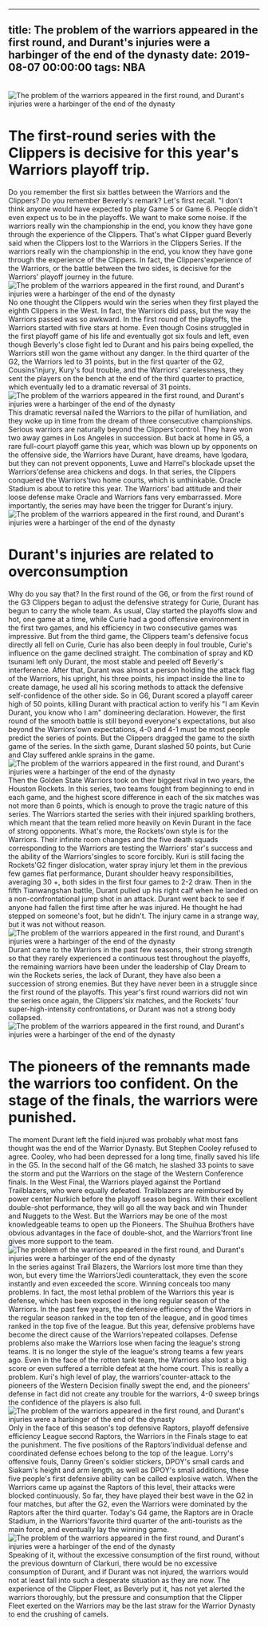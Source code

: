 
---
title: The problem of the warriors appeared in the first round, and Durant's injuries were a harbinger of the end of the dynasty
date: 2019-08-07 00:00:00
tags:  NBA
---
​
![The problem of the warriors appeared in the first round, and Durant's injuries were a harbinger of the end of the dynasty](5d482d84d741417291653346c4f8585b.jpg)
​
# The first-round series with the Clippers is decisive for this year's Warriors playoff trip.
Do you remember the first six battles between the Warriors and the Clippers? Do you remember Beverly's remark? Let's first recall.
"I don't think anyone would have expected to play Game 5 or Game 6. People didn't even expect us to be in the playoffs. We want to make some noise. If the warriors really win the championship in the end, you know they have gone through the experience of the Clippers.
That's what Clipper guard Beverly said when the Clippers lost to the Warriors in the Clippers Series. If the warriors really win the championship in the end, you know they have gone through the experience of the Clippers.
In fact, the Clippers'experience of the Warriors, or the battle between the two sides, is decisive for the Warriors' playoff journey in the future.
​
![The problem of the warriors appeared in the first round, and Durant's injuries were a harbinger of the end of the dynasty](76948c564265480c838ae931d0138ec7.jpg)
​
No one thought the Clippers would win the series when they first played the eighth Clippers in the West. In fact, the Warriors did pass, but the way the Warriors passed was so awkward.
In the first round of the playoffs, the Warriors started with five stars at home. Even though Cosins struggled in the first playoff game of his life and eventually got six fouls and left, even though Beverly's close fight led to Durant and his pairs being expelled, the Warriors still won the game without any danger.
In the third quarter of the G2, the Warriors led to 31 points, but in the first quarter of the G2, Cousins'injury, Kury's foul trouble, and the Warriors' carelessness, they sent the players on the bench at the end of the third quarter to practice, which eventually led to a dramatic reversal of 31 points.
​
![The problem of the warriors appeared in the first round, and Durant's injuries were a harbinger of the end of the dynasty](a5664a7674454f37a24744856ab627a4.jpg)
​
This dramatic reversal nailed the Warriors to the pillar of humiliation, and they woke up in time from the dream of three consecutive championships. Serious warriors are naturally beyond the Clippers'control. They have won two away games in Los Angeles in succession.
But back at home in G5, a rare full-court playoff game this year, which was blown up by opponents on the offensive side, the Warriors have Durant, have dreams, have Igodara, but they can not prevent opponents, Luwe and Harrel's blockade upset the Warriors'defense area chickens and dogs.
In that series, the Clippers conquered the Warriors'two home courts, which is unthinkable. Oracle Stadium is about to retire this year. The Warriors' bad attitude and their loose defense make Oracle and Warriors fans very embarrassed.
More importantly, the series may have been the trigger for Durant's injury.
​
![The problem of the warriors appeared in the first round, and Durant's injuries were a harbinger of the end of the dynasty](d65c71410bb247abbfdf16e489390566.jpg)
​
# Durant's injuries are related to overconsumption
Why do you say that?
In the first round of the G6, or from the first round of the G3 Clippers began to adjust the defensive strategy for Curie, Durant has begun to carry the whole team.
As usual, Clay started the playoffs slow and hot, one game at a time, while Curie had a good offensive environment in the first two games, and his efficiency in two consecutive games was impressive.
But from the third game, the Clippers team's defensive focus directly all fell on Curie, Curie has also been deeply in foul trouble, Curie's influence on the game declined straight.
The combination of spray and KD tsunami left only Durant, the most stable and peeled off Beverly's interference.
After that, Durant was almost a person holding the attack flag of the Warriors, his upright, his three points, his impact inside the line to create damage, he used all his scoring methods to attack the defensive self-confidence of the other side.
So in G6, Durant scored a playoff career high of 50 points, killing Durant with practical action to verify his "I am Kevin Durant, you know who I am" domineering declaration.
However, the first round of the smooth battle is still beyond everyone's expectations, but also beyond the Warriors'own expectations, 4-0 and 4-1 must be most people predict the series of points.
But the Clippers dragged the game to the sixth game of the series. In the sixth game, Durant slashed 50 points, but Curie and Clay suffered ankle sprains in the game.
​
![The problem of the warriors appeared in the first round, and Durant's injuries were a harbinger of the end of the dynasty](d342ef3bd5764c7ebfa376a4bff7abc4.jpg)
​
Then the Golden State Warriors took on their biggest rival in two years, the Houston Rockets.
In this series, two teams fought from beginning to end in each game, and the highest score difference in each of the six matches was not more than 6 points, which is enough to prove the tragic nature of this series.
The Warriors started the series with their injured sparkling brothers, which meant that the team relied more heavily on Kevin Durant in the face of strong opponents.
What's more, the Rockets'own style is for the Warriors. Their infinite room changes and the five death squads corresponding to the Warriors are testing the Warriors' star's success and the ability of the Warriors'singles to score forcibly.
Kuri is still facing the Rockets'G2 finger dislocation, water spray injury let them in the previous few games flat performance, Durant shoulder heavy responsibilities, averaging 30 +, both sides in the first four games to 2-2 draw.
Then in the fifth Tianwangshan battle, Durant pulled up his right calf when he landed on a non-confrontational jump shot in an attack.
Durant went back to see if anyone had fallen the first time after he was injured. He thought he had stepped on someone's foot, but he didn't. The injury came in a strange way, but it was not without reason.
​
![The problem of the warriors appeared in the first round, and Durant's injuries were a harbinger of the end of the dynasty](ead0ab4922384540921a3a1abb19e3d9.jpg)
​
Durant came to the Warriors in the past few seasons, their strong strength so that they rarely experienced a continuous test throughout the playoffs, the remaining warriors have been under the leadership of Clay Dream to win the Rockets series, the lack of Durant, they have also been a succession of strong enemies.
But they have never been in a struggle since the first round of the playoffs. This year's first round warriors did not win the series once again, the Clippers'six matches, and the Rockets' four super-high-intensity confrontations, or Durant was not a strong body collapsed.
​
![The problem of the warriors appeared in the first round, and Durant's injuries were a harbinger of the end of the dynasty](2957f1ae456c47e6a95d5647ee5b87f9.jpg)
​
# The pioneers of the remnants made the warriors too confident. On the stage of the finals, the warriors were punished.
The moment Durant left the field injured was probably what most fans thought was the end of the Warrior Dynasty.
But Stephen Cooley refused to agree. Cooley, who had been depressed for a long time, finally saved his life in the G5. In the second half of the G6 match, he slashed 33 points to save the storm and put the Warriors on the stage of the Western Conference finals.
In the West Final, the Warriors played against the Portland Trailblazers, who were equally defeated.
Trailblazers are reimbursed by power center Nurkich before the playoff season begins. With their excellent double-shot performance, they will go all the way back and win Thunder and Nuggets to the West.
But the Warriors may be one of the most knowledgeable teams to open up the Pioneers. The Shuihua Brothers have obvious advantages in the face of double-shot, and the Warriors'front line gives more support to the team.
​
![The problem of the warriors appeared in the first round, and Durant's injuries were a harbinger of the end of the dynasty](e9fcd5a945e249adb0d681eb7cce1281.jpg)
​
In the series against Trail Blazers, the Warriors lost more time than they won, but every time the Warriors'Jedi counterattack, they even the score instantly and even exceeded the score. Winning conceals too many problems.
In fact, the most lethal problem of the Warriors this year is defense, which has been exposed in the long regular season of the Warriors. In the past few years, the defensive efficiency of the Warriors in the regular season ranked in the top ten of the league, and in good times ranked in the top five of the league. But this year, defensive problems have become the direct cause of the Warriors'repeated collapses.
Defense problems also make the Warriors lose when facing the league's strong teams. It is no longer the style of the league's strong teams a few years ago. Even in the face of the rotten tank team, the Warriors also lost a big score or even suffered a terrible defeat at the home court. This is really a problem.
Kuri's high level of play, the warriors'counter-attack to the pioneers of the Western Decision finally swept the end, and the pioneers' defense in fact did not create any trouble for the warriors, 4-0 sweep brings the confidence of the players is also full.
​
![The problem of the warriors appeared in the first round, and Durant's injuries were a harbinger of the end of the dynasty](3cbca995822e402c94c9cab45d37772d.jpg)
​
Only in the face of this season's top defensive Raptors, playoff defensive efficiency League second Raptors, the Warriors in the Finals stage to eat the punishment.
The five positions of the Raptors'individual defense and coordinated defense echoes belong to the top of the league. Lorry's offensive fouls, Danny Green's soldier stickers, DPOY's small cards and Siakam's height and arm length, as well as DPOY's small additions, these five people's first defensive ability can be called explosive watch.
When the Warriors came up against the Raptors of this level, their attacks were blocked continuously. So far, they have played their best wave in the G2 in four matches, but after the G2, even the Warriors were dominated by the Raptors after the third quarter.
Today's G4 game, the Raptors are in Oracle Stadium, in the Warriors'favorite third quarter of the anti-tourists as the main force, and eventually lay the winning game.
​
![The problem of the warriors appeared in the first round, and Durant's injuries were a harbinger of the end of the dynasty](1fbce3991ec04247a71b597bcc4a0d00.jpg)
​
Speaking of it, without the excessive consumption of the first round, without the previous downturn of Clarkuri, there would be no excessive consumption of Durant, and if Durant was not injured, the warriors would not at least fall into such a desperate situation as they are now.
The experience of the Clipper Fleet, as Beverly put it, has not yet alerted the warriors thoroughly, but the pressure and consumption that the Clipper Fleet exerted on the Warriors may be the last straw for the Warrior Dynasty to end the crushing of camels.